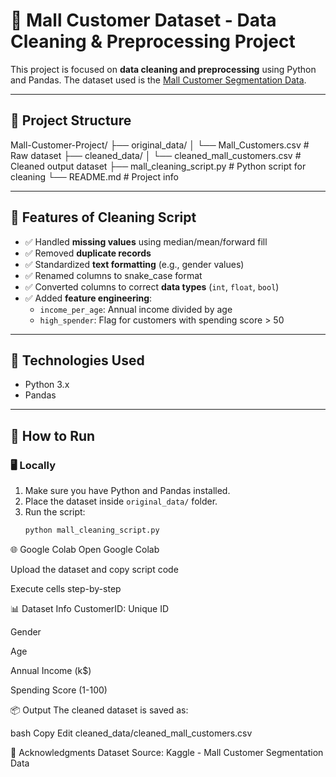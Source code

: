 # 🧼 Mall Customer Dataset - Data Cleaning & Preprocessing Project

This project is focused on **data cleaning and preprocessing** using Python and Pandas. The dataset used is the [Mall Customer Segmentation Data](https://www.kaggle.com/datasets/vjchoudhary7/customer-segmentation-tutorial-in-python).

---

## 📁 Project Structure
Mall-Customer-Project/
├── original_data/
│ └── Mall_Customers.csv # Raw dataset
├── cleaned_data/
│ └── cleaned_mall_customers.csv # Cleaned output dataset
├── mall_cleaning_script.py # Python script for cleaning
└── README.md # Project info


---

## 🚀 Features of Cleaning Script

- ✅ Handled **missing values** using median/mean/forward fill
- ✅ Removed **duplicate records**
- ✅ Standardized **text formatting** (e.g., gender values)
- ✅ Renamed columns to snake_case format
- ✅ Converted columns to correct **data types** (`int`, `float`, `bool`)
- ✅ Added **feature engineering**:
  - `income_per_age`: Annual income divided by age
  - `high_spender`: Flag for customers with spending score > 50

---

## 🧪 Technologies Used

- Python 3.x
- Pandas

---

## 📝 How to Run

### 🖥️ Locally
1. Make sure you have Python and Pandas installed.
2. Place the dataset inside `original_data/` folder.
3. Run the script:
   ```bash
   python mall_cleaning_script.py


🌐 Google Colab
Open Google Colab

Upload the dataset and copy script code

Execute cells step-by-step

📊 Dataset Info
CustomerID: Unique ID

Gender

Age

Annual Income (k$)

Spending Score (1-100)


📦 Output
The cleaned dataset is saved as:

bash
Copy
Edit
cleaned_data/cleaned_mall_customers.csv

🙌 Acknowledgments
Dataset Source: Kaggle - Mall Customer Segmentation Data



